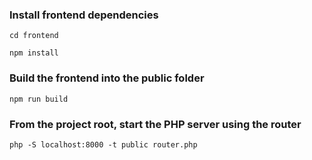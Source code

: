 ### Install frontend dependencies
`cd frontend`

`npm install`

### Build the frontend into the public folder
`npm run build`

### From the project root, start the PHP server using the router
`php -S localhost:8000 -t public router.php`